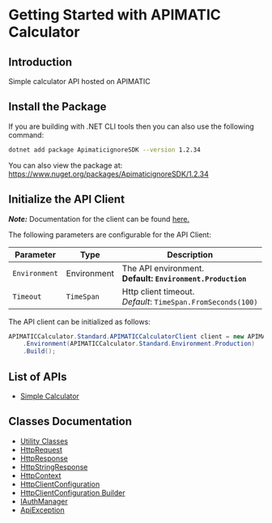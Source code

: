 
# Getting Started with APIMATIC Calculator

## Introduction

Simple calculator API hosted on APIMATIC

## Install the Package

If you are building with .NET CLI tools then you can also use the following command:

```bash
dotnet add package ApimaticignoreSDK --version 1.2.34
```

You can also view the package at:
https://www.nuget.org/packages/ApimaticignoreSDK/1.2.34

## Initialize the API Client

**_Note:_** Documentation for the client can be found [here.](https://www.github.com/Syed-Subtain/apimatic-ignore-dotnet-sdk/tree/1.2.34/doc/client.md)

The following parameters are configurable for the API Client:

| Parameter | Type | Description |
|  --- | --- | --- |
| `Environment` | Environment | The API environment. <br> **Default: `Environment.Production`** |
| `Timeout` | `TimeSpan` | Http client timeout.<br>*Default*: `TimeSpan.FromSeconds(100)` |

The API client can be initialized as follows:

```csharp
APIMATICCalculator.Standard.APIMATICCalculatorClient client = new APIMATICCalculator.Standard.APIMATICCalculatorClient.Builder()
    .Environment(APIMATICCalculator.Standard.Environment.Production)
    .Build();
```

## List of APIs

* [Simple Calculator](https://www.github.com/Syed-Subtain/apimatic-ignore-dotnet-sdk/tree/1.2.34/doc/controllers/simple-calculator.md)

## Classes Documentation

* [Utility Classes](https://www.github.com/Syed-Subtain/apimatic-ignore-dotnet-sdk/tree/1.2.34/doc/utility-classes.md)
* [HttpRequest](https://www.github.com/Syed-Subtain/apimatic-ignore-dotnet-sdk/tree/1.2.34/doc/http-request.md)
* [HttpResponse](https://www.github.com/Syed-Subtain/apimatic-ignore-dotnet-sdk/tree/1.2.34/doc/http-response.md)
* [HttpStringResponse](https://www.github.com/Syed-Subtain/apimatic-ignore-dotnet-sdk/tree/1.2.34/doc/http-string-response.md)
* [HttpContext](https://www.github.com/Syed-Subtain/apimatic-ignore-dotnet-sdk/tree/1.2.34/doc/http-context.md)
* [HttpClientConfiguration](https://www.github.com/Syed-Subtain/apimatic-ignore-dotnet-sdk/tree/1.2.34/doc/http-client-configuration.md)
* [HttpClientConfiguration Builder](https://www.github.com/Syed-Subtain/apimatic-ignore-dotnet-sdk/tree/1.2.34/doc/http-client-configuration-builder.md)
* [IAuthManager](https://www.github.com/Syed-Subtain/apimatic-ignore-dotnet-sdk/tree/1.2.34/doc/i-auth-manager.md)
* [ApiException](https://www.github.com/Syed-Subtain/apimatic-ignore-dotnet-sdk/tree/1.2.34/doc/api-exception.md)


